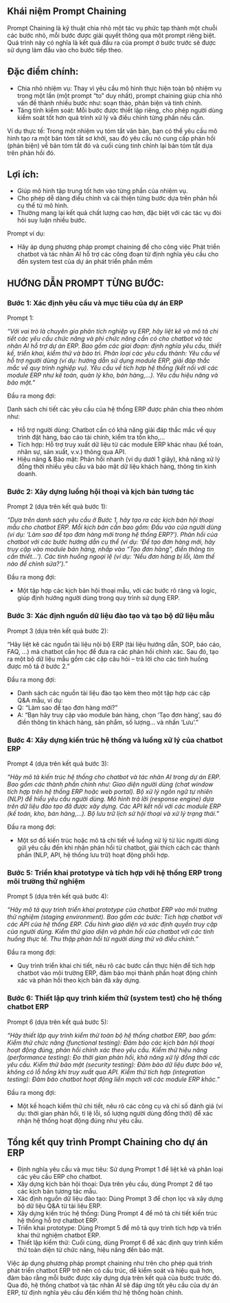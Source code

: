 ## Khái niệm Prompt Chaining
Prompt Chaining là kỹ thuật chia nhỏ một tác vụ phức tạp thành một chuỗi các bước nhỏ, mỗi bước được giải quyết thông qua một prompt riêng biệt. Quá trình này có nghĩa là kết quả đầu ra của prompt ở bước trước sẽ được sử dụng làm đầu vào cho bước tiếp theo.

## Đặc điểm chính:
* Chia nhỏ nhiệm vụ: Thay vì yêu cầu mô hình thực hiện toàn bộ nhiệm vụ trong một lần (một prompt “to” duy nhất), prompt chaining giúp chia nhỏ vấn đề thành nhiều bước như: soạn thảo, phản biện và tinh chỉnh.
* Tăng tính kiểm soát: Mỗi bước được thiết lập riêng, cho phép người dùng kiểm soát tốt hơn quá trình xử lý và điều chỉnh từng phần nếu cần.

Ví dụ thực tế: Trong một nhiệm vụ tóm tắt văn bản, bạn có thể yêu cầu mô hình tạo ra một bản tóm tắt sơ khởi, sau đó yêu cầu nó cung cấp phản hồi (phản biện) về bản tóm tắt đó và cuối cùng tinh chỉnh lại bản tóm tắt dựa trên phản hồi đó.

## Lợi ích:
* Giúp mô hình tập trung tốt hơn vào từng phần của nhiệm vụ.
* Cho phép dễ dàng điều chỉnh và cải thiện từng bước dựa trên phản hồi cụ thể từ mô hình.
* Thường mang lại kết quả chất lượng cao hơn, đặc biệt với các tác vụ đòi hỏi suy luận nhiều bước.

Prompt ví dụ:
* Hãy áp dụng phương pháp prompt chaining để cho công việc Phát triển chatbot và tác nhân AI hỗ trợ các công đoạn từ định nghĩa yêu cầu cho đến system test của dự án phát triển phần mềm

## HƯỚNG DẪN PROMPT TỪNG BƯỚC:
### Bước 1: Xác định yêu cầu và mục tiêu của dự án ERP
Prompt 1:

*“Với vai trò là chuyên gia phân tích nghiệp vụ ERP, hãy liệt kê và mô tả chi tiết các yêu cầu chức năng và phi chức năng cần có cho chatbot và tác nhân AI hỗ trợ dự án ERP. Bao gồm các giai đoạn: định nghĩa yêu cầu, thiết kế, triển khai, kiểm thử và bảo trì. Phân loại các yêu cầu thành:
Yêu cầu về hỗ trợ người dùng (ví dụ: hướng dẫn sử dụng module ERP, giải đáp thắc mắc về quy trình nghiệp vụ).
Yêu cầu về tích hợp hệ thống (kết nối với các module ERP như kế toán, quản lý kho, bán hàng,…).
Yêu cầu hiệu năng và bảo mật.”*

Đầu ra mong đợi:

Danh sách chi tiết các yêu cầu của hệ thống ERP được phân chia theo nhóm như:
* Hỗ trợ người dùng: Chatbot cần có khả năng giải đáp thắc mắc về quy trình đặt hàng, báo cáo tài chính, kiểm tra tồn kho,…
* Tích hợp: Hỗ trợ truy xuất dữ liệu từ các module ERP khác nhau (kế toán, nhân sự, sản xuất, v.v.) thông qua API.
* Hiệu năng & Bảo mật: Phản hồi nhanh (ví dụ dưới 1 giây), khả năng xử lý đồng thời nhiều yêu cầu và bảo mật dữ liệu khách hàng, thông tin kinh doanh.

### Bước 2: Xây dựng luồng hội thoại và kịch bản tương tác
Prompt 2 (dựa trên kết quả bước 1):

*“Dựa trên danh sách yêu cầu ở Bước 1, hãy tạo ra các kịch bản hội thoại mẫu cho chatbot ERP. Mỗi kịch bản cần bao gồm:
Đầu vào của người dùng (ví dụ: ‘Làm sao để tạo đơn hàng mới trong hệ thống ERP?’).
Phản hồi của chatbot với các bước hướng dẫn cụ thể (ví dụ: ‘Để tạo đơn hàng mới, hãy truy cập vào module bán hàng, nhấp vào “Tạo đơn hàng”, điền thông tin cần thiết…’).
Các tình huống ngoại lệ (ví dụ: ‘Nếu đơn hàng bị lỗi, làm thế nào để chỉnh sửa?’).”*

Đầu ra mong đợi:
* Một tập hợp các kịch bản hội thoại mẫu, với các bước rõ ràng và logic, giúp định hướng người dùng trong quy trình sử dụng ERP.

### Bước 3: Xác định nguồn dữ liệu đào tạo và tạo bộ dữ liệu mẫu
Prompt 3 (dựa trên kết quả bước 2):

“Hãy liệt kê các nguồn tài liệu nội bộ ERP (tài liệu hướng dẫn, SOP, báo cáo, FAQ, …) mà chatbot cần học để đưa ra các phản hồi chính xác. Sau đó, tạo ra một bộ dữ liệu mẫu gồm các cặp câu hỏi – trả lời cho các tình huống được mô tả ở bước 2.”

Đầu ra mong đợi:
* Danh sách các nguồn tài liệu đào tạo kèm theo một tập hợp các cặp Q&A mẫu, ví dụ:
 * Q: “Làm sao để tạo đơn hàng mới?”
 * A: “Bạn hãy truy cập vào module bán hàng, chọn ‘Tạo đơn hàng’, sau đó điền thông tin khách hàng, sản phẩm, số lượng… và nhấn ‘Lưu’.”

### Bước 4: Xây dựng kiến trúc hệ thống và luồng xử lý của chatbot ERP
Prompt 4 (dựa trên kết quả bước 3):

*“Hãy mô tả kiến trúc hệ thống cho chatbot và tác nhân AI trong dự án ERP. Bao gồm các thành phần chính như:
Giao diện người dùng (chat window tích hợp trên hệ thống ERP hoặc web portal).
Bộ xử lý ngôn ngữ tự nhiên (NLP) để hiểu yêu cầu người dùng.
Mô hình trả lời (response engine) dựa trên dữ liệu đào tạo đã được xây dựng.
Các API kết nối với các module ERP (kế toán, kho, bán hàng,…).
Bộ lưu trữ lịch sử hội thoại và xử lý trạng thái.”*

Đầu ra mong đợi:
* Một sơ đồ kiến trúc hoặc mô tả chi tiết về luồng xử lý từ lúc người dùng gửi yêu cầu đến khi nhận phản hồi từ chatbot, giải thích cách các thành phần (NLP, API, hệ thống lưu trữ) hoạt động phối hợp.

### Bước 5: Triển khai prototype và tích hợp với hệ thống ERP trong môi trường thử nghiệm
Prompt 5 (dựa trên kết quả bước 4):

*“Hãy mô tả quy trình triển khai prototype của chatbot ERP vào môi trường thử nghiệm (staging environment). Bao gồm các bước:
Tích hợp chatbot với các API của hệ thống ERP.
Cấu hình giao diện và xác định quyền truy cập của người dùng.
Kiểm thử giao diện và phản hồi của chatbot với các tình huống thực tế.
Thu thập phản hồi từ người dùng thử và điều chỉnh.”*

Đầu ra mong đợi:
* Quy trình triển khai chi tiết, nêu rõ các bước cần thực hiện để tích hợp chatbot vào môi trường ERP, đảm bảo mọi thành phần hoạt động chính xác và phản hồi theo kịch bản đã xây dựng.

### Bước 6: Thiết lập quy trình kiểm thử (system test) cho hệ thống chatbot ERP
Prompt 6 (dựa trên kết quả bước 5):

*“Hãy thiết lập quy trình kiểm thử toàn bộ hệ thống chatbot ERP, bao gồm:
Kiểm thử chức năng (functional testing): Đảm bảo các kịch bản hội thoại hoạt động đúng, phản hồi chính xác theo yêu cầu.
Kiểm thử hiệu năng (performance testing): Đo thời gian phản hồi, khả năng xử lý đồng thời các yêu cầu.
Kiểm thử bảo mật (security testing): Đảm bảo dữ liệu được bảo vệ, không có lỗ hổng khi truy xuất qua API.
Kiểm thử tích hợp (integration testing): Đảm bảo chatbot hoạt động liền mạch với các module ERP khác.”*

Đầu ra mong đợi:
* Một kế hoạch kiểm thử chi tiết, nêu rõ các công cụ và chỉ số đánh giá (ví dụ: thời gian phản hồi, tỉ lệ lỗi, số lượng người dùng đồng thời) để xác nhận hệ thống hoạt động đúng như yêu cầu.

## Tổng kết quy trình Prompt Chaining cho dự án ERP
* Định nghĩa yêu cầu và mục tiêu: Sử dụng Prompt 1 để liệt kê và phân loại các yêu cầu ERP cho chatbot.
* Xây dựng kịch bản hội thoại: Dựa trên yêu cầu, dùng Prompt 2 để tạo các kịch bản tương tác mẫu.
* Xác định nguồn dữ liệu đào tạo: Dùng Prompt 3 để chọn lọc và xây dựng bộ dữ liệu Q&A từ tài liệu ERP.
* Xây dựng kiến trúc hệ thống: Dùng Prompt 4 để mô tả chi tiết kiến trúc hệ thống hỗ trợ chatbot ERP.
* Triển khai prototype: Dùng Prompt 5 để mô tả quy trình tích hợp và triển khai thử nghiệm chatbot ERP.
* Thiết lập kiểm thử: Cuối cùng, dùng Prompt 6 để xác định quy trình kiểm thử toàn diện từ chức năng, hiệu năng đến bảo mật.

Việc áp dụng phương pháp prompt chaining như trên cho phép quá trình phát triển chatbot ERP trở nên có cấu trúc, dễ kiểm soát và hiệu quả hơn, đảm bảo rằng mỗi bước được xây dựng dựa trên kết quả của bước trước đó. Qua đó, hệ thống chatbot và tác nhân AI sẽ đáp ứng tốt yêu cầu của dự án ERP, từ định nghĩa yêu cầu đến kiểm thử hệ thống hoàn chỉnh.
